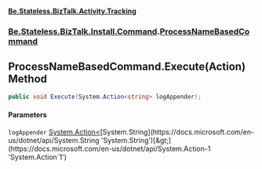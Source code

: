 #### [Be.Stateless.BizTalk.Activity.Tracking](README.md 'README')
### [Be.Stateless.BizTalk.Install.Command](Be.Stateless.BizTalk.Install.Command.md 'Be.Stateless.BizTalk.Install.Command').[ProcessNameBasedCommand](ProcessNameBasedCommand.md 'Be.Stateless.BizTalk.Install.Command.ProcessNameBasedCommand')

## ProcessNameBasedCommand.Execute(Action<string>) Method

```csharp
public void Execute(System.Action<string> logAppender);
```
#### Parameters

<a name='Be.Stateless.BizTalk.Install.Command.ProcessNameBasedCommand.Execute(System.Action_string_).logAppender'></a>

`logAppender` [System.Action&lt;](https://docs.microsoft.com/en-us/dotnet/api/System.Action-1 'System.Action`1')[System.String](https://docs.microsoft.com/en-us/dotnet/api/System.String 'System.String')[&gt;](https://docs.microsoft.com/en-us/dotnet/api/System.Action-1 'System.Action`1')